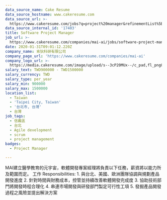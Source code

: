```yaml
---
data_source_name: Cake Resume
data_source_hostname: www.cakeresume.com
data_source_url: >-
  https://www.cakeresume.com/jobs?q=project%20manager&refinementList%5Blang_name%5D%5B0%5D=English&refinementList%5Bsalary_type%5D=per_year&range%5Bsalary_range%5D%5Bmin%5D=1000000&page=2
data_source_internal_id: '17403'
title: Software Project Manager
job_url: >-
  https://www.cakeresume.com/companies/mai-ai/jobs/software-project-manager-fab733
date: 2020-01-31T09:01:12.220Z
company_name: 肯狄科研有限公司
company_page_url: 'https://www.cakeresume.com/companies/mai-ai'
company_logo_url: >-
  https://media.cakeresume.com/image/upload/s--3cP20MUx--/c_pad,fl_png8,h_200,w_200/v1610469581/xlehphjtzuk3nllpqgbz.png
salary_text: TWD900000 - TWD1500000
salary_currency: TWD
salary_type: per_year
salary_min: 900000
salary_max: 1500000
location_list:
  - Taiwan
  - 'Taipei City, Taiwan'
  - '台北市, 台灣'
  - 台灣
job_tags:
  - 信義區
  - 台北
  - Agile development
  - scrum
  - project management
badges:
  - Project Manager

---
```


MAI建立醫學教育的元宇宙，軟體開發專案經理將負責以下任務，薪資將以能力所及範圍而定。 工作 Responsibilities: 1. 與台北、美國、歐洲團隊協調與規劃產品開發進度 2. 針對時間與財務成本，控管並持續改善軟體開發完成度 3. 協助技術部門將開發時程合理化 4. 串連市場開發與研發部門製定可行性工項 5. 發掘產品開發過程之風險並提出解決方案